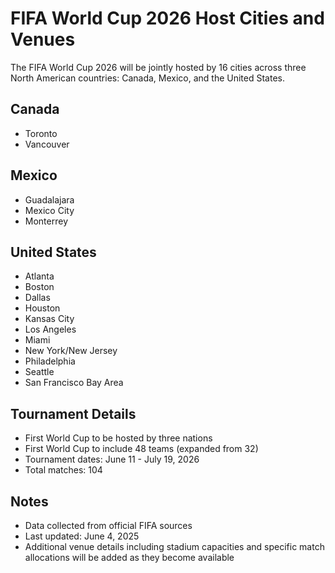 # FIFA World Cup 2026 Host Cities and Venues

The FIFA World Cup 2026 will be jointly hosted by 16 cities across three North American countries: Canada, Mexico, and the United States.

## Canada
- Toronto
- Vancouver

## Mexico
- Guadalajara
- Mexico City
- Monterrey

## United States
- Atlanta
- Boston
- Dallas
- Houston
- Kansas City
- Los Angeles
- Miami
- New York/New Jersey
- Philadelphia
- Seattle
- San Francisco Bay Area

## Tournament Details
- First World Cup to be hosted by three nations
- First World Cup to include 48 teams (expanded from 32)
- Tournament dates: June 11 - July 19, 2026
- Total matches: 104

## Notes
- Data collected from official FIFA sources
- Last updated: June 4, 2025
- Additional venue details including stadium capacities and specific match allocations will be added as they become available
